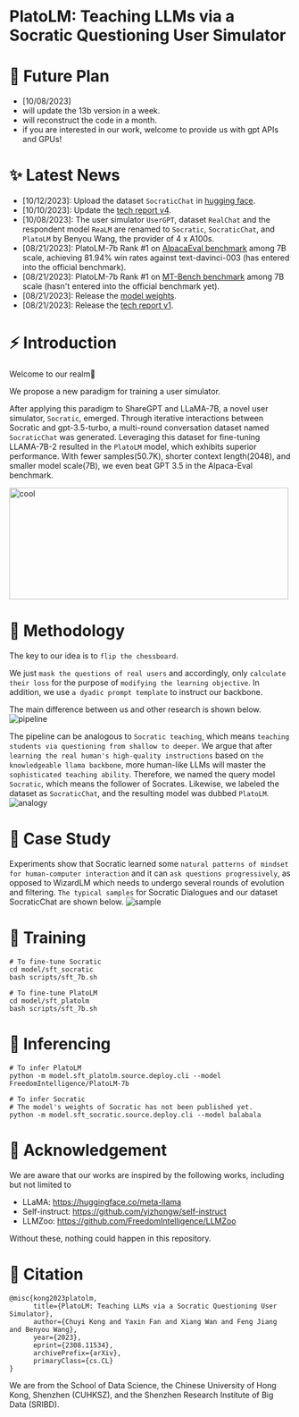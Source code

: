 # PlatoLM: Teaching LLMs via a Socratic Questioning User Simulator

# 📆 Future Plan

- [10/08/2023]
- will update the 13b version in a week.
- will reconstruct the code in a month.
- if you are interested in our work, welcome to provide us with gpt APIs and GPUs!

# ✨ Latest News

- [10/12/2023]: Upload the dataset `SocraticChat` in [hugging face](https://huggingface.co/datasets/FreedomIntelligence/SocraticChat).
- [10/10/2023]: Update the [tech report v4](https://arxiv.org/abs/2308.11534v4).
- [10/08/2023]: The user simulator `UserGPT`, dataset `RealChat` and the respondent model `ReaLM` are renamed to `Socratic`, `SocraticChat`, and `PlatoLM` by Benyou Wang, the provider of 4 x A100s.
- [08/21/2023]: PlatoLM-7b Rank #1 on [AlpacaEval benchmark](https://tatsu-lab.github.io/alpaca_eval/) among 7B scale, achieving 81.94% win rates against text-davinci-003 (has entered into the official benchmark).
- [08/21/2023]: PlatoLM-7b Rank #1 on [MT-Bench benchmark](https://huggingface.co/spaces/lmsys/chatbot-arena-leaderboard) among 7B scale (hasn't entered into the official benchmark yet).
- [08/21/2023]: Release the [model weights](https://huggingface.co/FreedomIntelligence/PlatoLM-7b/tree/main).
- [08/21/2023]: Release the [tech report v1](https://arxiv.org/abs/2308.11534).

# ⚡ Introduction

Welcome to our realm🤗

We propose a new paradigm for training a user simulator.

After applying this paradigm to ShareGPT and LLaMA-7B, a novel user simulator, `Socratic`, emerged. Through iterative interactions between Socratic and gpt-3.5-turbo, a multi-round conversation dataset named `SocraticChat` was generated. Leveraging this dataset for fine-tuning LLAMA-7B-2 resulted in the `PlatoLM` model, which exhibits superior performance. 
With fewer samples(50.7K), shorter context length(2048), and smaller model scale(7B), we even beat GPT 3.5 in the Alpaca-Eval benchmark.

<img src="https://github.com/FreedomIntelligence/PlatoLM/assets/73695787/253152f0-3262-4db8-9d4f-c66aab9b4323.png" width="500" height="200" alt="cool">

# 📖 Methodology

The key to our idea is to `flip the chessboard`.

We just `mask the questions of real users` and accordingly, only `calculate their loss` for the purpose of `modifying the learning objective`.
In addition, we use `a dyadic prompt template` to instruct our backbone.

The main difference between us and other research is shown below.
![pipeline](https://github.com/FreedomIntelligence/PlatoLM/assets/73695787/ecd6156e-4125-4e3b-93a3-b9955cb740ce)

The pipeline can be analogous to `Socratic teaching`, which means `teaching students via questioning from shallow to deeper`. We argue that after `learning the real human's high-quality instructions` based on `the knowledgeable llama backbone`, more human-like LLMs will master the `sophisticated teaching ability`.
Therefore, we named the query model `Socratic`, which means the follower of Socrates.  Likewise, we labeled the dataset as `SocraticChat`, and the resulting model was dubbed `PlatoLM`.
![analogy](https://github.com/FreedomIntelligence/PlatoLM/assets/73695787/5c60df0a-93a3-44bd-a6b3-fa4e2e73ad96)


# 📄 Case Study

Experiments show that Socratic learned some `natural patterns of mindset for human-computer interaction` and it can `ask questions progressively`, as opposed to WizardLM which needs to undergo several rounds of evolution and filtering. `The typical samples` for Socratic Dialogues and our dataset SocraticChat are shown below.
![sample](https://github.com/FreedomIntelligence/PlatoLM/assets/73695787/c5df85c3-b83d-423b-84a3-0d78f2c3332c)


# 🚀 Training

```shell
# To fine-tune Socratic
cd model/sft_socratic
bash scripts/sft_7b.sh 

# To fine-tune PlatoLM
cd model/sft_platolm
bash scripts/sft_7b.sh 
```

# 🧐 Inferencing

```shell
# To infer PlatoLM
python -m model.sft_platolm.source.deploy.cli --model FreedomIntelligence/PlatoLM-7b

# To infer Socratic
# The model's weights of Socratic has not been published yet. 
python -m model.sft_socratic.source.deploy.cli --model balabala
```

# 🎉 Acknowledgement

We are aware that our works are inspired by the following works, including but not limited to

- LLaMA: https://huggingface.co/meta-llama
- Self-instruct: https://github.com/yizhongw/self-instruct
- LLMZoo: https://github.com/FreedomIntelligence/LLMZoo

Without these, nothing could happen in this repository.

# 💭 Citation

```
@misc{kong2023platolm,
      title={PlatoLM: Teaching LLMs via a Socratic Questioning User Simulator}, 
      author={Chuyi Kong and Yaxin Fan and Xiang Wan and Feng Jiang and Benyou Wang},
      year={2023},
      eprint={2308.11534},
      archivePrefix={arXiv},
      primaryClass={cs.CL}
}
```

We are from the School of Data Science, the Chinese University of Hong Kong, Shenzhen (CUHKSZ), and the Shenzhen Research Institute of Big Data (SRIBD).

